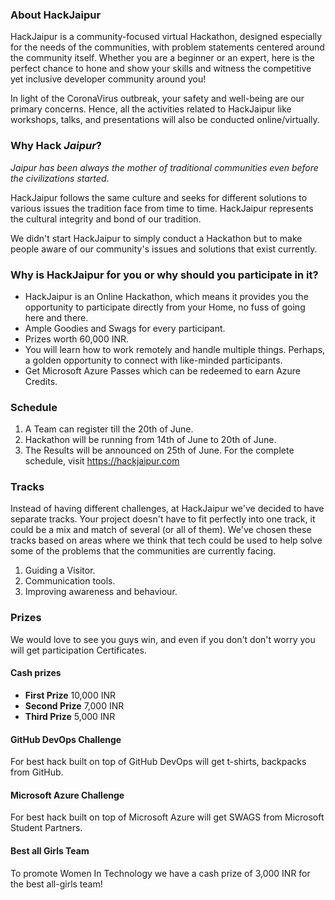 ### About HackJaipur

HackJaipur is a community-focused virtual Hackathon, designed especially for the needs of the communities, with problem statements centered around the community itself. Whether you are a beginner or an expert, here is the perfect chance to hone and show your skills and witness the competitive yet inclusive developer community around you!  

In light of the CoronaVirus outbreak, your safety and well-being are our primary concerns. Hence, all the activities related to HackJaipur like workshops, talks, and presentations will also be conducted online/virtually. 

### Why Hack *Jaipur*?
_Jaipur has been always the mother of traditional communities even before the civilizations started_.

HackJaipur follows the same culture and seeks for different solutions to various issues the tradition face from time to time. HackJaipur represents the cultural integrity and bond of our tradition. 

We didn't start HackJaipur to simply conduct a Hackathon but to make people aware of our community's issues and solutions that exist currently.

### Why is HackJaipur for you or why should you participate in it?

* HackJaipur is an Online Hackathon, which means it provides you the opportunity to participate directly from your Home, no fuss of going here and there.
* Ample Goodies and Swags for every participant.
* Prizes worth 60,000 INR.
* You will learn how to work remotely and handle multiple things. Perhaps, a golden opportunity to connect with like-minded participants.
* Get Microsoft Azure Passes which can be redeemed to earn Azure Credits.

### Schedule

1. A Team can register till the 20th of June.
2. Hackathon will be running from 14th of June to 20th of June.
3. The Results will be announced on 25th of June.
For the complete schedule, visit https://hackjaipur.com

### Tracks

Instead of having different challenges, at HackJaipur we've decided to have separate tracks. Your project doesn't have to fit perfectly into one track, it could be a mix and match of several (or all of them). We've chosen these tracks based on areas where we think that tech could be used to help solve some of the problems that the communities are currently facing.
1. Guiding a Visitor.
2. Communication tools.
3. Improving awareness and behaviour.

### Prizes
We would love to see you guys win, and even if you don't don't worry you will get participation Certificates.  
#### Cash prizes
* **First Prize** 10,000 INR
* **Second Prize** 7,000 INR
* **Third Prize** 5,000 INR

#### GitHub DevOps Challenge
For best hack built on top of GitHub DevOps will get t-shirts, backpacks from GitHub.

#### Microsoft Azure Challenge
For best hack built on top of Microsoft Azure will get SWAGS from Microsoft Student Partners.

#### Best all Girls Team
To promote Women In Technology we have a cash prize of 3,000 INR for the best all-girls team!